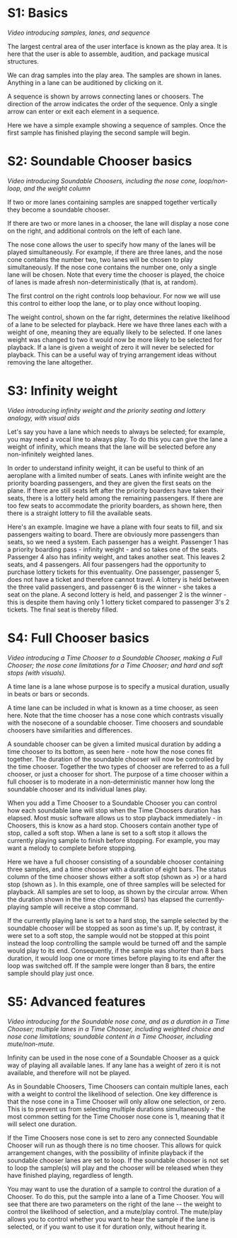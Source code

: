 # S1: Basics

*Video introducing samples, lanes, and sequence*

The largest central area of the user interface is known as the play area. It is here that the user is able to assemble, audition, and package musical structures.

We can drag samples into the play area. The samples are shown in lanes. Anything in a lane can be auditioned by clicking on it.

A sequence is shown by arrows connecting lanes or choosers. The direction of the arrow indicates the order of the sequence. Only a single arrow can enter or exit each element in a sequence.

Here we have a simple example showing a sequence of samples. Once the first sample has finished playing the second sample will begin. 



# S2: Soundable Chooser basics

*Video introducing Soundable Choosers, including the nose cone, loop/non-loop, and the weight column*

If two or more lanes containing samples are snapped together vertically they become a soundable chooser. 

If there are two or more lanes in a chooser, the lane will display a nose cone on the right, and additional controls on the left of each lane.

The nose cone allows the user to specify how many of the lanes will be played simultaneously. For example, if there are three lanes, and the nose cone contains the number two, two lanes will be chosen to play simultaneously. If the nose cone contains the number one, only a single lane will be chosen. Note that every time the chooser is played, the choice of lanes is made afresh non-deterministically (that is, at random).

The first control on the right controls loop behaviour. For now we will use this control to either loop the lane, or to play once without looping.

The weight control, shown on the far right, determines the relative likelihood of a lane to be selected for playback. Here we have three lanes each with a weight of one, meaning they are equally likely to be selected. If one lanes weight was changed to two it would now be more likely to be selected for playback. If a lane is given a weight of zero it will never be selected for playback. This can be a useful way of trying arrangement ideas without removing the lane altogether. 


# S3: Infinity weight

*Video introducing infinity weight and the priority seating and lottery analogy, with visual aids*

Let's say you have a lane which needs to always be selected; for example, you may need a vocal line to always play. To do this you can give the lane a weight of infinity, which means that the lane will be selected before any non-infinitely weighted lanes.

In order to understand infinity weight, it can be useful to think of an aeroplane with a limited number of seats. Lanes with infinite weight are the priority boarding passengers, and they are given the first seats on the plane. If there are still seats left after the priority boarders have taken their seats, there is a lottery held among the remaining passengers. If there are too few seats to accommodate the priority boarders, as shown here, then there is a straight lottery to fill the available seats.

Here's an example. Imagine we have a plane with four seats to fill, and six passengers waiting to board. There are obviously more passengers than seats, so we need a system. Each passenger has a weight. Passenger 1 has a priority boarding pass - infinity weight - and so takes one of the seats. Passenger 4 also has infinity weight, and takes another seat. This leaves 2 seats, and 4 passengers. All four passengers had the opportunity to purchase lottery tickets for this eventuality. One passenger, passenger 5, does not have a ticket and therefore cannot travel. A lottery is held between the three valid passengers, and passenger 6 is the winner - she takes a seat on the plane. A second lottery is held, and passenger 2 is the winner - this is despite them having only 1 lottery ticket compared to passenger 3's 2 tickets. The final seat is thereby filled.



# S4: Full Chooser basics
*Video introducing a Time Chooser to a Soundable Chooser, making a Full Chooser; the nose cone limitations for a Time Chooser; and hard and soft stops (with visuals).*

A time lane is a lane whose purpose is to specify a musical duration, usually in beats or bars or seconds.

A time lane can be included in what is known as a time chooser, as seen here. Note that the time chooser has a nose cone which contrasts visually with the nosecone of a soundable chooser. Time choosers and soundable choosers have similarities and differences. 

A soundable chooser can be given a limited musical duration by adding a time chooser to its bottom, as seen here - note how the nose cones fit together. The duration of the soundable chooser will now be controlled by the time chooser. Together the two types of chooser are referred to as a full chooser, or just a chooser for short. The purpose of a time chooser within a full chooser is to moderate in a non-deterministic manner how long the soundable chooser and its individual lanes play.

When you add a Time Chooser to a Soundable Chooser you can control how each soundable lane will stop when the Time Choosers duration has elapsed. Most music software allows us to stop playback immediately - in Choosers, this is know as a hard stop. Choosers contain another type of stop, called a soft stop. When a lane is set to a soft stop it allows the currently playing sample to finish before stopping. For example, you may want a melody to complete before stopping.

Here we have a full chooser consisting of a soundable chooser containing three samples, and a time chooser with a duration of eight bars. The status column of the time chooser shows either a soft stop (shown as >) or a hard stop (shown as ). In this example, one of three samples will be selected for playback. All samples are set to loop, as shown by the circular arrow. When the duration shown in the time chooser (8 bars) has elapsed the currently-playing sample will receive a stop command.

If the currently playing lane is set to a hard stop, the sample selected by the soundable chooser will be stopped as soon as time's up. If, by contrast, it were set to a soft stop, the sample would not be stopped at this point  instead the loop controlling the sample would be turned off and the sample would play to its end. Consequently, if the sample was shorter than 8 bars duration, it would loop one or more times before playing to its end after the loop was switched off. If the sample were longer than 8 bars, the entire sample should play just once.


# S5: Advanced features

*Video introducing  for the Soundable nose cone, and  as a duration in a Time Chooser; multiple lanes in a Time Chooser, including weighted choice and nose cone limitations; soundable content in a Time Chooser, including mute/non-mute.*

Infinity can be used in the nose cone of a Soundable Chooser as a quick way of playing all available lanes. If any lane has a weight of zero it is not available, and therefore will not be played.

As in Soundable Choosers, Time Choosers can contain multiple lanes, each with a weight to control the likelihood of selection. One key difference is that the nose cone in a Time Chooser will only allow one selection, or zero. This is to prevent us from selecting multiple durations simultaneously - the most common setting for the Time Chooser nose cone is 1, meaning that it will select one duration.

If the Time Choosers nose cone is set to zero any connected Soundable Chooser will run as though there is no time chooser. This allows for quick arrangement changes, with the possibility of infinite playback if the soundable chooser lanes are set to loop. If the soundable chooser is not set to loop the sample(s) will play and the chooser will be released when they have finished playing, regardless of length.

You may want to use the duration of a sample to control the duration of a Chooser. To do this, put the sample into a lane of a Time Chooser. You will see that there are two parameters on the right of the lane -- the weight to control the likelihood of selection, and a mute/play control. The mute/play allows you to control whether you want to hear the sample if the lane is selected, or if you want to use it for duration only, without hearing it.